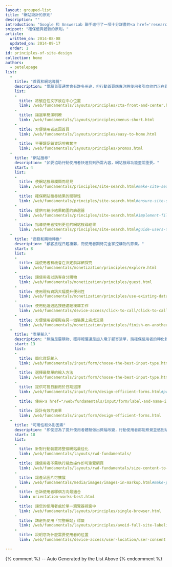 ```yaml
---
layout: grouped-list
title: "網站設計的原則"
description: ""
introduction: "Google 和 AnswerLab 聯手進行了一項十分詳盡的<a href='research-study.html'>研究</a>，檢視某個範圍的使用者與各種行動網站互動的情況。研究目的就是為了告訴大家：什麼樣的網站是好的行動網站？"
snippet: "確保優異體驗的原則。"
article:
  written_on: 2014-08-08
  updated_on: 2014-09-17
  order: 1
id: principles-of-site-design
collection: home
authors:
  - petelepage
list:
  -
    title: "首頁和網站導覽"
    description: "電腦首頁通常會有許多用途，但行動首頁應專注將使用者引向他們正在尋找的內容。"
    list:
    -
      title: 將號召性文字放在中心位置
      link: /web/fundamentals/layouts/principles/cta-front-and-center.html
    -
      title: 讓選單簡潔明瞭
      link: /web/fundamentals/layouts/principles/menus-short.html
    -
      title: 方便使用者返回首頁
      link: /web/fundamentals/layouts/principles/easy-to-home.html
    -
      title: 不要讓促銷資訊喧賓奪主
      link: /web/fundamentals/layouts/principles/promos.html 
  -
    title: "網站搜尋"
    description: "如要協助行動使用者快速找到所需內容，網站搜尋功能至關重要。"
    start: 4
    list:
    -
      title: 使網站搜尋欄顯而易見
      link: /web/fundamentals/principles/site-search.html#make-site-search-visible
    -
      title: 確保網站搜尋結果的關聯性
      link: /web/fundamentals/principles/site-search.html#ensure-site-search-results-are-relevant
    -
      title: 提供可縮小結果範圍的篩選器
      link: /web/fundamentals/principles/site-search.html#implement-filters-to-narrow-results
    -
      title: 指導使用者找到更佳的網站搜尋結果
      link: /web/fundamentals/principles/site-search.html#guide-users-to-better-site-search-results
  -
    title: "商務和購物轉換"
    description: "顧客旅程日趨複雜，而使用者期待完全掌控購物的節奏。"
    start: 8
    list:
    -
      title: 讓使用者有機會在決定前詳細探究
      link: /web/fundamentals/monetization/principles/explore.html
    -
      title: 讓使用者以訪客身分購物
      link: /web/fundamentals/monetization/principles/guest.html
    -
      title: 使用現有資訊大幅提升便利性
      link: /web/fundamentals/monetization/principles/use-existing-data.html
    - 
      title: 使用點選通話按鈕處理複雜工作
      link: /web/fundamentals/device-access/click-to-call/click-to-call.html
    - 
      title: 方便使用者輕鬆在另一個裝置上完成交易
      link: /web/fundamentals/monetization/principles/finish-on-another-device
  -
    title: "表單輸入"
    description: "無論是要購物、獲得報價還是加入電子郵寄清單，請確保使用者的轉化體驗流暢一致。"
    start: 13
    list:
    -
      title: 簡化資訊輸入
      link: /web/fundamentals/input/form/choose-the-best-input-type.html
    -
      title: 選擇最簡單的輸入方法
      link: /web/fundamentals/input/form/choose-the-best-input-type.html#offer-suggestions-during-input-with-datalist
    -
      title: 提供可視日曆用於日期選擇
      link: /web/fundamentals/input/form/design-efficient-forms.html#provide-visual-calendars-when-selecting-dates
    -
      title: 使用<a href="/web/fundamentals/input/form/label-and-name-inputs.html">標籤</a>和<a href="/web/fundamentals/input/form/provide-real-time-validation.html">即時驗證</a>，將表單錯誤減至最少
    -
      title: 設計有效的表單
      link: /web/fundamentals/input/form/design-efficient-forms.html
  -
    title: "可用性和外形因素"
    description: "即使您為了提升使用者體驗做出微幅改變，行動使用者都能察覺並感到貼心。"
    start: 18
    list: 
    -
      title: 針對行動裝置將整個網站最佳化
      link: /web/fundamentals/layouts/rwd-fundamentals/
    -
      title: 讓使用者不需執行縮放操作即可瀏覽網頁
      link: /web/fundamentals/layouts/rwd-fundamentals/size-content-to-the-viewport.html
    -
      title: 讓產品圖片可擴展
      link: /web/fundamentals/media/images/images-in-markup.html#make-product-images-expandable
    -
      title: 告訴使用者哪個方向最適合
      link: orientation-works-best.html
    -
      title: 讓您的使用者處於單一瀏覽器視窗中
      link: /web/fundamentals/layouts/principles/single-browser.html
    -
      title: 請避免使用「完整網站」標籤
      link: /web/fundamentals/layouts/principles/avoid-full-site-labeling.html
    -
      title: 說明您為什麼需要使用者的位置
      link: /web/fundamentals/device-access/user-location/user-consent.html#always-request-access-to-location-on-a-user-gesture

---
```


{% comment %}
  -- Auto Generated by the List Above
{% endcomment %}


